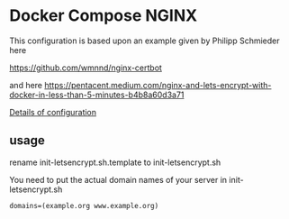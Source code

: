 # Docker Compose NGINX

This configuration is based upon an example given by Philipp Schmieder here

https://github.com/wmnnd/nginx-certbot

and here https://pentacent.medium.com/nginx-and-lets-encrypt-with-docker-in-less-than-5-minutes-b4b8a60d3a71

[Details of configuration](../docker-compose/nginx-readme.md)

## usage
rename init-letsencrypt.sh.template to init-letsencrypt.sh

You need to put the actual domain names of your server in init-letsencrypt.sh 
```
domains=(example.org www.example.org)
```